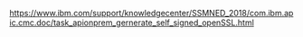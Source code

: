 https://www.ibm.com/support/knowledgecenter/SSMNED_2018/com.ibm.apic.cmc.doc/task_apionprem_gernerate_self_signed_openSSL.html
